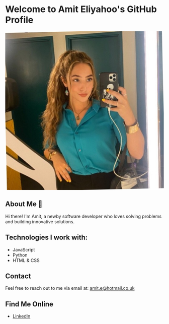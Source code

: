 # Welcome to **Amit Eliyahoo's** GitHub Profile

![A picture of me](./images/photo%20of%20me.jfif)



## About Me 🚀
Hi there! I'm Amit, a newby software developer who loves solving problems and building innovative solutions. 

## Technologies I work with:
- JavaScript
- Python
- HTML & CSS


## Contact
Feel free to reach out to me via email at: [amit.e@hotmail.co.uk](mailto:amit.e@hotmail.co.uk)

## Find Me Online
- [LinkedIn](https://www.linkedin.com/in/amit-eliyahoo-ba5a85234/)
